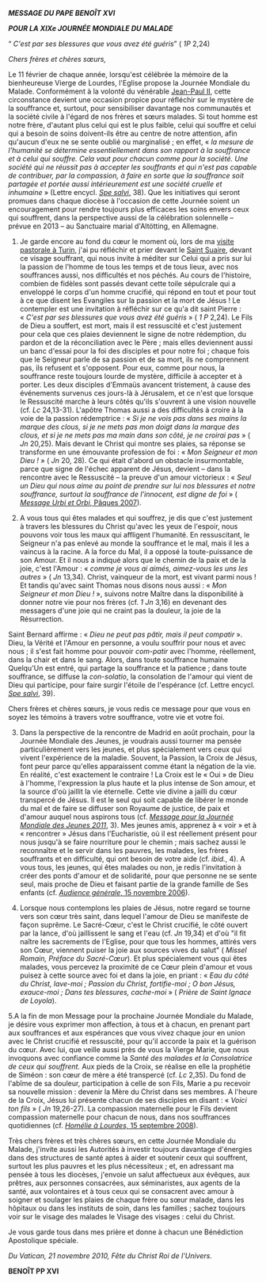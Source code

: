 ***MESSAGE DU PAPE BENOÎT XVI***

***POUR LA XIXe JOURNÉE MONDIALE DU MALADE***

“ *C'est par ses blessures que vous avez été guéris*” ( *1P* 2,24)

*Chers frères et chères sœurs,*

Le 11 février de chaque année, lorsqu'est célébrée la mémoire de la bienheureuse Vierge de Lourdes, l'Eglise propose la Journée Mondiale du Malade. Conformément à la volonté du vénérable [Jean-Paul II](/content/john-paul-ii/fr.html), cette circonstance devient une occasion propice pour réfléchir sur le mystère de la souffrance et, surtout, pour sensibiliser davantage nos communautés et la société civile à l'égard de nos frères et sœurs malades. Si tout homme est notre frère, d'autant plus celui qui est le plus faible, celui qui souffre et celui qui a besoin de soins doivent-ils être au centre de notre attention, afin qu'aucun d'eux ne se sente oublié ou marginalisé ; en effet, « *la mesure de l'humanité se détermine essentiellement dans son rapport à la souffrance et à celui qui souffre. Cela vaut pour chacun comme pour la société. Une société qui ne réussit pas à accepter les souffrants et qui n'est pas capable de contribuer, par la compassion, à faire en sorte que la souffrance soit partagée et portée aussi intérieurement est une société cruelle et inhumaine* » (Lettre encycl. [*Spe salvi*,](/content/benedict-xvi/fr/encyclicals/documents/hf_ben-xvi_enc_20071130_spe-salvi.html#38.) 38). Que les initiatives qui seront promues dans chaque diocèse à l'occasion de cette Journée soient un encouragement pour rendre toujours plus efficaces les soins envers ceux qui souffrent, dans la perspective aussi de la célébration solennelle – prévue en 2013 – au Sanctuaire marial d'Altötting, en Allemagne.

1. Je garde encore au fond du cœur le moment où, lors de ma [visite pastorale à Turin,](/content/benedict-xvi/fr/travels/2010/index_torino.html) j'ai pu réfléchir et prier devant le [Saint Suaire](/content/benedict-xvi/fr/speeches/2010/may/documents/hf_ben-xvi_spe_20100502_meditazione-torino.html), devant ce visage souffrant, qui nous invite à méditer sur Celui qui a pris sur lui la passion de l'homme de tous les temps et de tous lieux, avec nos souffrances aussi, nos difficultés et nos péchés. Au cours de l'histoire, combien de fidèles sont passés devant cette toile sépulcrale qui a enveloppé le corps d'un homme crucifié, qui répond en tout et pour tout à ce que disent les Evangiles sur la passion et la mort de Jésus ! Le contempler est une invitation à réfléchir sur ce qu'a dit saint Pierre : « *C'est par ses blessures que vous avez été guéris* » ( *1 P* 2,24). Le Fils de Dieu a souffert, est mort, mais il est ressuscité et c'est justement pour cela que ces plaies deviennent le signe de notre rédemption, du pardon et de la réconciliation avec le Père ; mais elles deviennent aussi un banc d'essai pour la foi des disciples et pour notre foi ; chaque fois que le Seigneur parle de sa passion et de sa mort, ils ne comprennent pas, ils refusent et s'opposent. Pour eux, comme pour nous, la souffrance reste toujours lourde de mystère, difficile à accepter et à porter. Les deux disciples d'Emmaüs avancent tristement, à cause des événements survenus ces jours-là à Jérusalem, et ce n'est que lorsque le Ressuscité marche à leurs côtés qu'ils s'ouvrent à une vision nouvelle (cf. *Lc* 24,13-31). L'apôtre Thomas aussi a des difficultés à croire à la voie de la passion rédemptrice : « *Si je ne vois pas dans ses mains la marque des clous, si je ne mets pas mon doigt dans la marque des clous, et si je ne mets pas ma main dans son côté, je ne croirai pas* » ( *Jn* 20,25). Mais devant le Christ qui montre ses plaies, sa réponse se transforme en une émouvante profession de foi : « *Mon Seigneur et mon Dieu !* » ( *Jn* 20, 28). Ce qui était d'abord un obstacle insurmontable, parce que signe de l'échec apparent de Jésus, devient – dans la rencontre avec le Ressuscité – la preuve d'un amour victorieux : « *Seul un Dieu qui nous aime au point de prendre sur lui nos blessures et notre souffrance, surtout la souffrance de l’innocent, est digne de foi* » ( [*Message Urbi et Orbi*, Pâques 2007](/content/benedict-xvi/fr/messages/urbi/documents/hf_ben-xvi_mes_20070408_urbi-easter.html)).

2. A vous tous qui êtes malades et qui souffrez, je dis que c'est justement à travers les blessures du Christ qu'avec les yeux de l'espoir, nous pouvons voir tous les maux qui affligent l'humanité. En ressuscitant, le Seigneur n'a pas enlevé au monde la souffrance et le mal, mais il les a vaincus à la racine. A la force du Mal, il a opposé la toute-puissance de son Amour. Et il nous a indiqué alors que le chemin de la paix et de la joie, c'est l'Amour : « *comme je vous ai aimés, aimez-vous les uns les autres* » ( *Jn* 13,34). Christ, vainqueur de la mort, est vivant parmi nous ! Et tandis qu'avec saint Thomas nous disons nous aussi : « *Mon Seigneur et mon Dieu !* », suivons notre Maître dans la disponibilité à donner notre vie pour nos frères (cf. *1 Jn* 3,16) en devenant des messagers d'une joie qui ne craint pas la douleur, la joie de la Résurrection.

Saint Bernard affirme : « *Dieu ne peut pas pâtir, mais il peut compatir* ». Dieu, la Vérité et l'Amour en personne, a voulu souffrir pour nous et avec nous ; il s'est fait homme pour pouvoir *com-patir* avec l'homme, réellement, dans la chair et dans le sang. Alors, dans toute souffrance humaine Quelqu'Un est entré, qui partage la souffrance et la patience ; dans toute souffrance, se diffuse la *con-solatio*, la consolation de l'amour qui vient de Dieu qui participe, pour faire surgir l'étoile de l'espérance (cf. Lettre encycl. *[Spe salvi](/content/benedict-xvi/fr/encyclicals/documents/hf_ben-xvi_enc_20071130_spe-salvi.html#39.)*, 39).

Chers frères et chères sœurs, je vous redis ce message pour que vous en soyez les témoins à travers votre souffrance, votre vie et votre foi.

3. Dans la perspective de la rencontre de Madrid en août prochain, pour la Journée Mondiale des Jeunes, je voudrais aussi tourner ma pensée particulièrement vers les jeunes, et plus spécialement vers ceux qui vivent l'expérience de la maladie. Souvent, la Passion, la Croix de Jésus, font peur parce qu'elles apparaissent comme étant la négation de la vie. En réalité, c'est exactement le contraire ! La Croix est le « Oui » de Dieu à l'homme, l'expression la plus haute et la plus intense de Son amour, et la source d'où jaillit la vie éternelle. Cette vie divine a jailli du cœur transpercé de Jésus. Il est le seul qui soit capable de libérer le monde du mal et de faire se diffuser son Royaume de justice, de paix et d'amour auquel nous aspirons tous (cf. *[Message pour la Journée Mondiale des Jeunes 2011](/content/benedict-xvi/fr/messages/youth/documents/hf_ben-xvi_mes_20100806_youth.html)*, 3). Mes jeunes amis, apprenez à « voir » et à « rencontrer » Jésus dans l'Eucharistie, où il est réellement présent pour nous jusqu'à se faire nourriture pour le chemin ; mais sachez aussi le reconnaître et le servir dans les pauvres, les malades, les frères souffrants et en difficulté, qui ont besoin de votre aide (cf. *ibid.*, 4). A vous tous, les jeunes, qui êtes malades ou non, je redis l'invitation à créer des ponts d'amour et de solidarité, pour que personne ne se sente seul, mais proche de Dieu et faisant partie de la grande famille de Ses enfants (cf. [*Audience générale*, 15 novembre 2006](/content/benedict-xvi/fr/audiences/2006/documents/hf_ben-xvi_aud_20061115.html)).

4. Lorsque nous contemplons les plaies de Jésus, notre regard se tourne vers son cœur très saint, dans lequel l'amour de Dieu se manifeste de façon suprême. Le Sacré-Cœur, c'est le Christ crucifié, le côté ouvert par la lance, d'où jaillissent le sang et l'eau (cf. *Jn* 19,34) et d'où "il fit naître les sacrements de l'Eglise, pour que tous les hommes, attirés vers son Cœur, viennent puiser la joie aux sources vives du salut" ( *Missel Romain, Préface du Sacré-Cœur*). Et plus spécialement vous qui êtes malades, vous percevez la proximité de ce Cœur plein d'amour et vous puisez à cette source avec foi et dans la joie, en priant : « *Eau du côté du Christ, lave-moi ; Passion du Christ, fortifie-moi ; O bon Jésus, exauce-moi ; Dans tes blessures, cache-moi* » ( *Prière de Saint Ignace de Loyola*).

5.A la fin de mon Message pour la prochaine Journée Mondiale du Malade, je désire vous exprimer mon affection, à tous et à chacun, en prenant part aux souffrances et aux espérances que vous vivez chaque jour en union avec le Christ crucifié et ressuscité, pour qu'il accorde la paix et la guérison du cœur. Avec lui, que veille aussi près de vous la Vierge Marie, que nous invoquons avec confiance comme la *Santé des malades et la Consolatrice de ceux qui souffrent.* Aux pieds de la Croix, se réalise en elle la prophétie de Siméon : son cœur de mère a été transpercé (cf. *Lc* 2,35). Du fond de l'abîme de sa douleur, participation à celle de son Fils, Marie a pu recevoir sa nouvelle mission : devenir la Mère du Christ dans ses membres. A l'heure de la Croix, Jésus lui présente chacun de ses disciples en disant : « *Voici ton fils* » ( *Jn* 19,26-27). La compassion maternelle pour le Fils devient compassion maternelle pour chacun de nous, dans nos souffrances quotidiennes (cf. [*Homélie à Lourdes,* 15 septembre 2008](/content/benedict-xvi/fr/homilies/2008/documents/hf_ben-xvi_hom_20080915_lourdes-malati.html)).

Très chers frères et très chères sœurs, en cette Journée Mondiale du Malade, j'invite aussi les Autorités à investir toujours davantage d'énergies dans des structures de santé aptes à aider et soutenir ceux qui souffrent, surtout les plus pauvres et les plus nécessiteux ; et, en adressant ma pensée à tous les diocèses, j'envoie un salut affectueux aux évêques, aux prêtres, aux personnes consacrées, aux séminaristes, aux agents de la santé, aux volontaires et à tous ceux qui se consacrent avec amour à soigner et soulager les plaies de chaque frère ou sœur malade, dans les hôpitaux ou dans les instituts de soin, dans les familles ; sachez toujours voir sur le visage des malades le Visage des visages : celui du Christ.

Je vous garde tous dans mes prière et donne à chacun une Bénédiction Apostolique spéciale.

*Du Vatican, 21 novembre 2010, Fête du Christ Roi de l'Univers.*

**BENOÎT PP XVI**